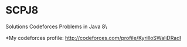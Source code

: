 # SCPJ8
Solutions Codeforces Problems in Java 8\


*My codeforces profile: http://codeforces.com/profile/KyrilloSWaliDRadI
